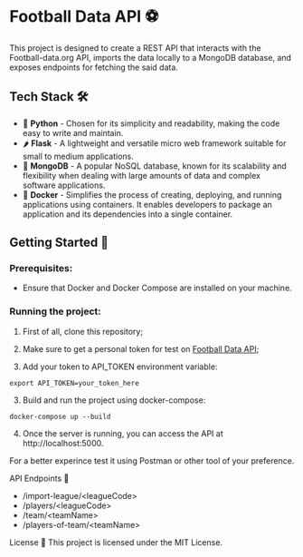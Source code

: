 # Football Data API :soccer:

This project is designed to create a REST API that interacts with the Football-data.org API, imports the data locally to a MongoDB database, and exposes endpoints for fetching the said data. 

## Tech Stack 🛠️

- 🐍 **Python** - Chosen for its simplicity and readability, making the code easy to write and maintain.
- 🌶️ **Flask** - A lightweight and versatile micro web framework suitable for small to medium applications.
- 🍃 **MongoDB** - A popular NoSQL database, known for its scalability and flexibility when dealing with large amounts of data and complex software applications.
- 🐳 **Docker** - Simplifies the process of creating, deploying, and running applications using containers. It enables developers to package an application and its dependencies into a single container.

## Getting Started :rocket:

### Prerequisites:
- Ensure that Docker and Docker Compose are installed on your machine.

### Running the project:

1. First of all, clone this repository;

2. Make sure to get a personal token for test on [Football Data API](https://www.football-data.org/client/register);

3. Add your token to API_TOKEN environment variable:
```
export API_TOKEN=your_token_here
```

3. Build and run the project using docker-compose:
```
docker-compose up --build
```

4. Once the server is running, you can access the API at http://localhost:5000.

For a better experince test it using Postman or other tool of your preference.

API Endpoints :link:

* /import-league/\<leagueCode\>
* /players/\<leagueCode\>
* /team/\<teamName\>
* /players-of-team/\<teamName\>

License :page_with_curl:
This project is licensed under the MIT License.
